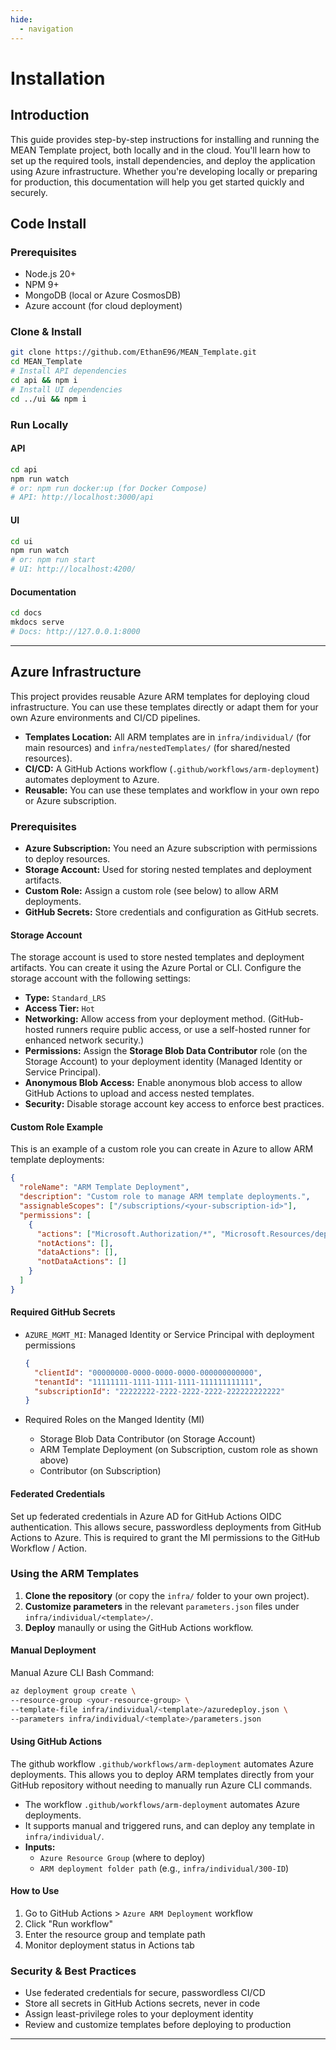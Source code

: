 ```yaml
---
hide:
  - navigation
---
```


# Installation

## Introduction

This guide provides step-by-step instructions for installing and running the MEAN Template project, both locally and in the cloud. You'll learn how to set up the required tools, install dependencies, and deploy the application using Azure infrastructure. Whether you're developing locally or preparing for production, this documentation will help you get started quickly and securely.

## Code Install

### Prerequisites

- Node.js 20+
- NPM 9+
- MongoDB (local or Azure CosmosDB)
- Azure account (for cloud deployment)

### Clone & Install

```bash
git clone https://github.com/EthanE96/MEAN_Template.git
cd MEAN_Template
# Install API dependencies
cd api && npm i
# Install UI dependencies
cd ../ui && npm i
```

### Run Locally

#### API

```bash
cd api
npm run watch
# or: npm run docker:up (for Docker Compose)
# API: http://localhost:3000/api
```

#### UI

```bash
cd ui
npm run watch
# or: npm run start
# UI: http://localhost:4200/
```

#### Documentation

```bash
cd docs
mkdocs serve
# Docs: http://127.0.0.1:8000
```

---

## Azure Infrastructure

This project provides reusable Azure ARM templates for deploying cloud infrastructure. You can use these templates directly or adapt them for your own Azure environments and CI/CD pipelines.

- **Templates Location:** All ARM templates are in `infra/individual/` (for main resources) and `infra/nestedTemplates/` (for shared/nested resources).
- **CI/CD:** A GitHub Actions workflow (`.github/workflows/arm-deployment`) automates deployment to Azure.
- **Reusable:** You can use these templates and workflow in your own repo or Azure subscription.

### Prerequisites

- **Azure Subscription:** You need an Azure subscription with permissions to deploy resources.
- **Storage Account:** Used for storing nested templates and deployment artifacts.
- **Custom Role:** Assign a custom role (see below) to allow ARM deployments.
- **GitHub Secrets:** Store credentials and configuration as GitHub secrets.

#### Storage Account

The storage account is used to store nested templates and deployment artifacts. You can create it using the Azure Portal or CLI. Configure the storage account with the following settings:

- **Type:** `Standard_LRS`
- **Access Tier:** `Hot`
- **Networking:** Allow access from your deployment method. (GitHub-hosted runners require public access, or use a self-hosted runner for enhanced network security.)
- **Permissions:** Assign the **Storage Blob Data Contributor** role (on the Storage Account) to your deployment identity (Managed Identity or Service Principal).
- **Anonymous Blob Access:** Enable anonymous blob access to allow GitHub Actions to upload and access nested templates.
- **Security:** Disable storage account key access to enforce best practices.

#### Custom Role Example

This is an example of a custom role you can create in Azure to allow ARM template deployments:

```json
{
  "roleName": "ARM Template Deployment",
  "description": "Custom role to manage ARM template deployments.",
  "assignableScopes": ["/subscriptions/<your-subscription-id>"],
  "permissions": [
    {
      "actions": ["Microsoft.Authorization/*", "Microsoft.Resources/deployments/*"],
      "notActions": [],
      "dataActions": [],
      "notDataActions": []
    }
  ]
}
```

#### Required GitHub Secrets

- `AZURE_MGMT_MI`: Managed Identity or Service Principal with deployment permissions

  ```json
  {
    "clientId": "00000000-0000-0000-0000-000000000000",
    "tenantId": "11111111-1111-1111-1111-111111111111",
    "subscriptionId": "22222222-2222-2222-2222-222222222222"
  }
  ```

- Required Roles on the Manged Identity (MI)
  - Storage Blob Data Contributor (on Storage Account)
  - ARM Template Deployment (on Subscription, custom role as shown above)
  - Contributor (on Subscription)

#### Federated Credentials

Set up federated credentials in Azure AD for GitHub Actions OIDC authentication. This allows secure, passwordless deployments from GitHub Actions to Azure. This is required to grant the MI permissions to the GitHub Workflow / Action.

### Using the ARM Templates

1.  **Clone the repository** (or copy the `infra/` folder to your own project).
2.  **Customize parameters** in the relevant `parameters.json` files under `infra/individual/<template>/`.
3.  **Deploy** manaully or using the GitHub Actions workflow.

#### Manual Deployment

Manual Azure CLI Bash Command:

```bash
az deployment group create \
--resource-group <your-resource-group> \
--template-file infra/individual/<template>/azuredeploy.json \
--parameters infra/individual/<template>/parameters.json
```

#### Using GitHub Actions

The github workflow `.github/workflows/arm-deployment` automates Azure deployments. This allows you to deploy ARM templates directly from your GitHub repository without needing to manually run Azure CLI commands.

- The workflow `.github/workflows/arm-deployment` automates Azure deployments.
- It supports manual and triggered runs, and can deploy any template in `infra/individual/`.
- **Inputs:**
  - `Azure Resource Group` (where to deploy)
  - `ARM deployment folder path` (e.g., `infra/individual/300-ID`)

#### How to Use

1. Go to GitHub Actions > `Azure ARM Deployment` workflow
2. Click "Run workflow"
3. Enter the resource group and template path
4. Monitor deployment status in Actions tab

### Security & Best Practices

- Use federated credentials for secure, passwordless CI/CD
- Store all secrets in GitHub Actions secrets, never in code
- Assign least-privilege roles to your deployment identity
- Review and customize templates before deploying to production

---
